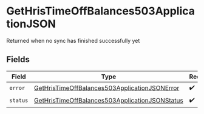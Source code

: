 # GetHrisTimeOffBalances503ApplicationJSON

Returned when no sync has finished successfully yet


## Fields

| Field                                                                                                                       | Type                                                                                                                        | Required                                                                                                                    | Description                                                                                                                 |
| --------------------------------------------------------------------------------------------------------------------------- | --------------------------------------------------------------------------------------------------------------------------- | --------------------------------------------------------------------------------------------------------------------------- | --------------------------------------------------------------------------------------------------------------------------- |
| `error`                                                                                                                     | [GetHrisTimeOffBalances503ApplicationJSONError](../../models/operations/gethristimeoffbalances503applicationjsonerror.md)   | :heavy_check_mark:                                                                                                          | N/A                                                                                                                         |
| `status`                                                                                                                    | [GetHrisTimeOffBalances503ApplicationJSONStatus](../../models/operations/gethristimeoffbalances503applicationjsonstatus.md) | :heavy_check_mark:                                                                                                          | N/A                                                                                                                         |